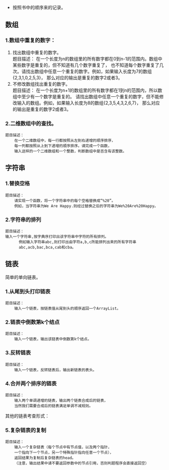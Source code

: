 - 按照书中的顺序来的记录。
## 数组
### 1.数组中重复的数字：  
1. 找出数组中重复的数字。  
    题目描述： 
        在一个长度为n的数组里的所有数字都在0到n-1的范围内。数组中某些数字是重复的，但不知道有几个数字重复了，
        也不知道每个数字重复了几次。请找出数组中任意一个重复的数字。例如，如果输入长度为7的数组{2,3,1,0,2,5,3}，
        那么对应的输出是重复的数字2或者3。
2. 不修改数组找出重复的数字。  
   题目描述：
        在一个长度为n+1的数组里的所有数字都在1到n的范围内，所以数组中至少有一个数字是重复的。
        请找出数组中任意一个重复的数字，但不能修改输入的数组。例如，如果输入长度为8的数组{2,3,5,4,3,2,6,7}，
        那么对应的输出是重复的数字2或者3。 
### 2.二维数组中的查找。  
    题目描述：
        在一个二维数组中，每一行都按照从左到右递增的顺序排序，
        每一列都按照从上到下递增的顺序排序。请完成一个函数，
        输入这样的一个二维数组和一个整数，判断数组中是否含有该整数。
   
## 字符串
### 1.替换空格
    题目描述：  
        请实现一个函数，将一个字符串中的每个空格替换成“%20”。
        例如，当字符串为We Are Happy.则经过替换之后的字符串为We%20Are%20Happy。
### 2.字符串的排列
    题目描述：
    输入一个字符串,按字典序打印出该字符串中字符的所有排列。
          例如输入字符串abc,则打印出由字符a,b,c所能排列出来的所有字符串
          abc,acb,bac,bca,cab和cba。
## 链表
简单的单向链表。
### 1.从尾到头打印链表
    题目描述：
        输入一个链表，按链表值从尾到头的顺序返回一个ArrayList。
### 2.链表中倒数第k个结点
    题目描述：
        输入一个链表，输出该链表中倒数第k个结点。
### 3.反转链表
    题目描述：
        输入一个链表，反转链表后，输出新链表的表头。
### 4.合并两个排序的链表
    题目描述：
        输入两个单调递增的链表，输出两个链表合成后的链表，
        当然我们需要合成后的链表满足单调不减规则。
其他的链表考查形式：
### 5.复杂链表的复制
    题目描述：
        输入一个复杂链表（每个节点中有节点值，以及两个指针，
        一个指向下一个节点，另一个特殊指针指向任意一个节点），
        返回结果为复制后复杂链表的head。
        （注意，输出结果中请不要返回参数中的节点引用，否则判题程序会直接返回空）